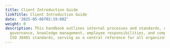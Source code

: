 ```yaml
---
title: Client Introduction Guide
linkTitle: Client Introduction Guide
date: '2025-05-06T02:19:00Z'
weight: 0
description: This handbook outlines internal processes and standards, emphasizing
  governance, knowledge management, employee responsibilities, and compliance with
  ISO 30401 standards, serving as a central reference for all organizational policies.
---
```



<!-- Unsupported block type: table_of_contents -->

<!-- Unsupported block type: unsupported -->

